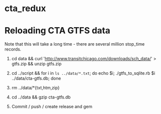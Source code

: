 # cta_redux

# Reloading CTA GTFS data

Note that this will take a long time - there are several million stop_time records.

1. cd data && curl 'http://www.transitchicago.com/downloads/sch_data/<latest file>' > gtfs.zip && unzip gtfs.zip

2. cd ../script && for i in `ls ../data/*.txt`; do echo $i; ./gtfs_to_sqlite.rb $i ../data/cta-gtfs.db; done

3. rm ../data/*{txt,htm,zip}

4. cd ../data && gzip cta-gtfs.db

5. Commit / push / create release and gem

